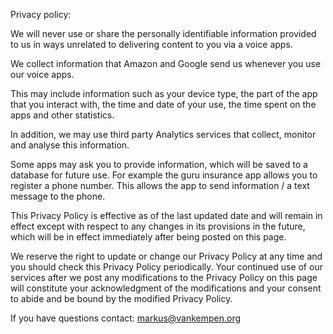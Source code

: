 Privacy policy:

We will never use or share the personally identifiable information provided to us in ways unrelated to delivering content to you via a voice apps.

We collect information that Amazon and Google send us whenever you use our voice apps.

This may include information such as your device type, the part of the app that you interact with, the time and date of your use, 
the time spent on the apps and other statistics.

In addition, we may use third party Analytics services that collect, monitor and analyse this information.

Some apps may ask you to provide information, which will be saved to a database for future use.
For example the guru insurance app allows you to register a phone number. 
This allows the app to send information / a text message to the phone.

This Privacy Policy is effective as of the last updated date and will remain in effect except with respect to any changes 
in its provisions in the future, which will be in effect immediately after being posted on this page.

We reserve the right to update or change our Privacy Policy at any time and you should check this Privacy Policy periodically. 
Your continued use of our services after we post any modifications to the Privacy Policy on this page will constitute your 
acknowledgment of the modifications and your consent to abide and be bound by the modified Privacy Policy.

If you have questions contact: markus@vankempen.org
